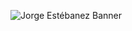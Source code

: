 
![Jorge Estébanez Banner](https://live.staticflickr.com/65535/54086997000_0e8057c06f_h.jpg "Jorge Estébanez Banner")
<!--
**jorge-code-sync/jorge-code-sync** is a ✨ _special_ ✨ repository because its `README.md` (this file) appears on your GitHub profile.

Here are some ideas to get you started:

- 🔭 I’m currently working on ...
- 🌱 I’m currently learning ...
- 👯 I’m looking to collaborate on ...
- 🤔 I’m looking for help with ...
- 💬 Ask me about ...
- 📫 How to reach me: ...
- 😄 Pronouns: ...
- ⚡ Fun fact: ...
-->
